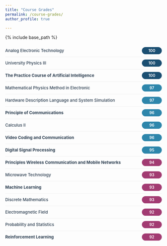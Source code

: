 ```yaml
---
title: "Course Grades"
permalink: /course-grades/
author_profile: true

---
```


{% include base_path %}

<style>
.grades-container {
  max-width: 100%;
  margin: 15px 0;
}

.grade-item {
  display: flex;
  justify-content: space-between;
  align-items: center;
  padding: 8px 0;
  border-bottom: 1px solid #eee;
}

.grade-item:last-child {
  border-bottom: none;
}

.course-name {
  font-weight: 500;
  color: #2c3e50;
  font-size: 0.95em;
  line-height: 1.3;
  flex: 1;
}

.grade-score {
  font-weight: 600;
  text-align: center;
  font-size: 0.9em;
  padding: 4px 12px;
  border-radius: 15px;
  min-width: 40px;
}

.grade-score.excellent {
  background-color: #1B4F72;
  color: white;
}

.grade-score.great {
  background-color: #2E86AB;
  color: white;
}

.grade-score.good {
  background-color: #A23B72;
  color: white;
}

@media (max-width: 768px) {
  .course-name {
    font-size: 0.9em;
  }
  
  .grade-score {
    font-size: 0.85em;
    padding: 3px 10px;
  }
}
</style>

<div class="grades-container">
  <div class="grade-item">
    <div class="course-name">Analog Electronic Technology</div>
    <div class="grade-score excellent">100</div>
  </div>

  <div class="grade-item">
    <div class="course-name">University Physics III</div>
    <div class="grade-score excellent">100</div>
  </div>

  <div class="grade-item">
    <div class="course-name"><strong>The Practice Course of Artificial Intelligence</strong></div>
    <div class="grade-score excellent">100</div>
  </div>

  <div class="grade-item">
    <div class="course-name">Mathematical Physics Method in Electronic</div>
    <div class="grade-score great">97</div>
  </div>

  <div class="grade-item">
    <div class="course-name">Hardware Description Language and System Simulation</div>
    <div class="grade-score great">97</div>
  </div>

  <div class="grade-item">
    <div class="course-name"><strong>Principle of Communications</strong></div>
    <div class="grade-score great">96</div>
  </div>

  <div class="grade-item">
    <div class="course-name">Calculus II</div>
    <div class="grade-score great">96</div>
  </div>

  <div class="grade-item">
    <div class="course-name"><strong>Video Coding and Communication</strong></div>
    <div class="grade-score great">96</div>
  </div>

  <div class="grade-item">
    <div class="course-name"><strong>Digital Signal Processing</strong></div>
    <div class="grade-score great">95</div>
  </div>

  <div class="grade-item">
    <div class="course-name"><strong>Principles Wireless Communication and Mobile Networks</strong></div>
    <div class="grade-score good">94</div>
  </div>

  <div class="grade-item">
    <div class="course-name">Microwave Technology</div>
    <div class="grade-score good">93</div>
  </div>

  <div class="grade-item">
    <div class="course-name"><strong>Machine Learning</strong></div>
    <div class="grade-score good">93</div>
  </div>

  <div class="grade-item">
    <div class="course-name">Discrete Mathematics</div>
    <div class="grade-score good">93</div>
  </div>

  <div class="grade-item">
    <div class="course-name">Electromagnetic Field</div>
    <div class="grade-score good">92</div>
  </div>

  <div class="grade-item">
    <div class="course-name">Probability and Statistics</div>
    <div class="grade-score good">92</div>
  </div>

  <div class="grade-item">
    <div class="course-name"><strong>Reinforcement Learning</strong></div>
    <div class="grade-score good">92</div>
  </div>
</div>
